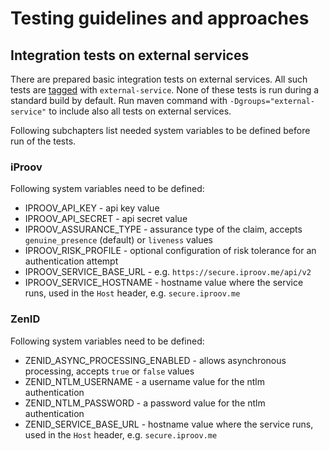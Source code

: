 # Testing guidelines and approaches

## Integration tests on external services

There are prepared basic integration tests on external services. All such tests 
are [tagged](https://junit.org/junit5/docs/current/user-guide/#writing-tests-tagging-and-filtering) with `external-service`.
None of these tests is run during a standard build by default. Run maven command with `-Dgroups="external-service"` to include
also all tests on external services.

Following subchapters list needed system variables to be defined before run of the tests.

### iProov

Following system variables need to be defined:
- IPROOV_API_KEY - api key value
- IPROOV_API_SECRET - api secret value
- IPROOV_ASSURANCE_TYPE - assurance type of the claim, accepts `genuine_presence` (default) or `liveness` values
- IPROOV_RISK_PROFILE - optional configuration of risk tolerance for an authentication attempt
- IPROOV_SERVICE_BASE_URL - e.g. `https://secure.iproov.me/api/v2`
- IPROOV_SERVICE_HOSTNAME - hostname value where the service runs, used in the `Host` header, e.g. `secure.iproov.me`

### ZenID

Following system variables need to be defined:
- ZENID_ASYNC_PROCESSING_ENABLED - allows asynchronous processing, accepts `true` or `false` values
- ZENID_NTLM_USERNAME - a username value for the ntlm authentication
- ZENID_NTLM_PASSWORD - a password value for the ntlm authentication
- ZENID_SERVICE_BASE_URL - hostname value where the service runs, used in the `Host` header, e.g. `secure.iproov.me`
